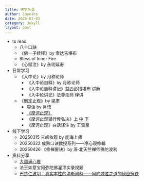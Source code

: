 ```yaml
---
title: 佛学名录
author: Euynahs
date: 2025-03-03
category: Jekyll
layout: post
---
```


- to read
  - 八十口訣
  - 《佛一子续释》by 索达吉堪布
  - Bless of Inner Fire
  - 《心赋注》by 永明延寿
- 日常学习
  - 《入中论》by 月称论师
    - 《入中论自释》by 月称论师
    - 《入中论自释讲记》益西彭措堪布 讲解
    - 《入中论讲记》法尊法师 译讲
  - 《删定止观》by 梁肃
    - [导读](https://www.quanxue.cn/ct_fojia/mohezhig/mohezhig21.html) by 月悟
    - [《摩诃止观》](https://www.quanxue.cn/ct_fojia/mohezhigindex.html)
    - 《摩诃止观辅行传弘决》[上](https://ftp4.budaedu.org/ghosa4/C002/T0998/ref/T0998_005.pdf) [中](https://ftp4.budaedu.org/ghosa4/C002/T0998/ref/T0998_006.pdf) [下](https://ftp4.budaedu.org/ghosa4/C002/T0998/ref/T0998_007.pdf)
    - 《摩诃止观》白话译注 by 王雷泉
- 线下学习
  - 20250315 三皈依观 by 能海上师
  - 20250322 成熟口诀教授系列——净心观修輪
  - 20250426 《修禅要诀》by 唐·北天竺禅师佛陀波利
- 资料分享
  - [大圆满心要](https://mp.weixin.qq.com/s/o7s_YdG0sWSrJIDrlBEKPA)
  - 法王如意宝阿弥陀佛灌顶实录视频
  - [巴楚仁波切：真实本性的清晰阐释——阿底殊胜之道的秘密窍诀](https://mp.weixin.qq.com/s/DrYIMdrZ4XY4B9Hw2btmUg)
